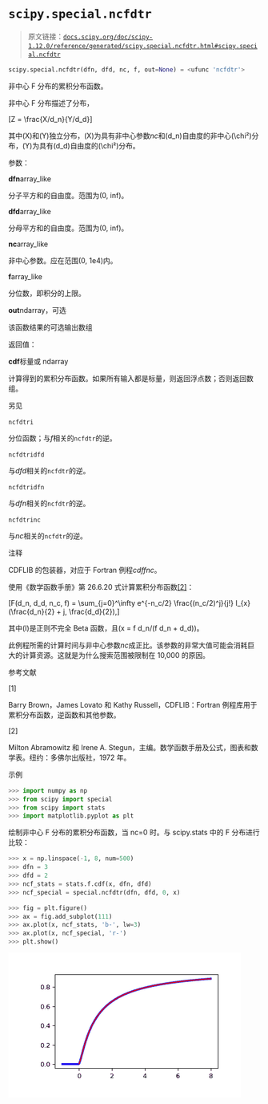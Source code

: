 # `scipy.special.ncfdtr`

> 原文链接：[`docs.scipy.org/doc/scipy-1.12.0/reference/generated/scipy.special.ncfdtr.html#scipy.special.ncfdtr`](https://docs.scipy.org/doc/scipy-1.12.0/reference/generated/scipy.special.ncfdtr.html#scipy.special.ncfdtr)

```py
scipy.special.ncfdtr(dfn, dfd, nc, f, out=None) = <ufunc 'ncfdtr'>
```

非中心 F 分布的累积分布函数。

非中心 F 分布描述了分布，

\[Z = \frac{X/d_n}{Y/d_d}\]

其中\(X\)和\(Y\)独立分布，\(X\)为具有非中心参数*nc*和\(d_n\)自由度的非中心\(\chi²\)分布，\(Y\)为具有\(d_d\)自由度的\(\chi²\)分布。

参数：

**dfn**array_like

分子平方和的自由度。范围为(0, inf)。

**dfd**array_like

分母平方和的自由度。范围为(0, inf)。

**nc**array_like

非中心参数。应在范围(0, 1e4)内。

**f**array_like

分位数，即积分的上限。

**out**ndarray，可选

该函数结果的可选输出数组

返回值：

**cdf**标量或 ndarray

计算得到的累积分布函数。如果所有输入都是标量，则返回浮点数；否则返回数组。

另见

`ncfdtri`

分位函数；与*f*相关的`ncfdtr`的逆。

`ncfdtridfd`

与*dfd*相关的`ncfdtr`的逆。

`ncfdtridfn`

与*dfn*相关的`ncfdtr`的逆。

`ncfdtrinc`

与*nc*相关的`ncfdtr`的逆。

注释

CDFLIB 的包装器，对应于 Fortran 例程*cdffnc*。

使用《数学函数手册》第 26.6.20 式计算累积分布函数[[2]](#r10ebdb5a7072-2)：

\[F(d_n, d_d, n_c, f) = \sum_{j=0}^\infty e^{-n_c/2} \frac{(n_c/2)^j}{j!} I_{x}(\frac{d_n}{2} + j, \frac{d_d}{2}),\]

其中\(I\)是正则不完全 Beta 函数，且\(x = f d_n/(f d_n + d_d)\)。

此例程所需的计算时间与非中心参数*nc*成正比。该参数的非常大值可能会消耗巨大的计算资源。这就是为什么搜索范围被限制在 10,000 的原因。

参考文献

[1]

Barry Brown，James Lovato 和 Kathy Russell，CDFLIB：Fortran 例程库用于累积分布函数，逆函数和其他参数。

[2]

Milton Abramowitz 和 Irene A. Stegun，主编。数学函数手册及公式，图表和数学表。纽约：多佛尔出版社，1972 年。

示例

```py
>>> import numpy as np
>>> from scipy import special
>>> from scipy import stats
>>> import matplotlib.pyplot as plt 
```

绘制非中心 F 分布的累积分布函数，当 nc=0 时。与 scipy.stats 中的 F 分布进行比较：

```py
>>> x = np.linspace(-1, 8, num=500)
>>> dfn = 3
>>> dfd = 2
>>> ncf_stats = stats.f.cdf(x, dfn, dfd)
>>> ncf_special = special.ncfdtr(dfn, dfd, 0, x) 
```

```py
>>> fig = plt.figure()
>>> ax = fig.add_subplot(111)
>>> ax.plot(x, ncf_stats, 'b-', lw=3)
>>> ax.plot(x, ncf_special, 'r-')
>>> plt.show() 
```

![../../_images/scipy-special-ncfdtr-1.png](img/b71d843c80fdf8cfdb43c200555fedc4.png)
